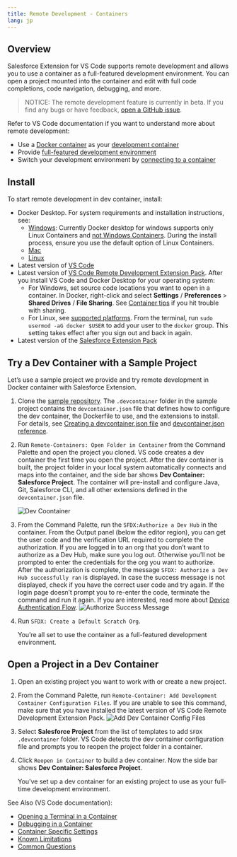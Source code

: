 ```yaml
---
title: Remote Development - Containers
lang: jp
---
```


## Overview

Salesforce Extension for VS Code supports remote development and allows you to use a container as a full-featured development environment. You can open a project mounted into the container and edit with full code completions, code navigation, debugging, and more.

> NOTICE: The remote development feature is currently in beta. If you find any bugs or have feedback, [open a GitHub issue](../bugs-and-feedback).

Refer to VS Code documentation if you want to understand more about remote development:

- Use a [Docker container](https://www.docker.com/) as your [development container](https://code.visualstudio.com/docs/remote/containers#_indepth-setting-up-a-folder-to-run-in-a-container)
- Provide [full-featured development environment](https://code.visualstudio.com/docs/remote/remote-overview)
- Switch your development environment by [connecting to a container](https://code.visualstudio.com/docs/remote/containers)

## Install

To start remote development in dev container, install:

- Docker Desktop. For system requirements and installation instructions, see:
  - [Windows](https://docs.docker.com/docker-for-windows/install/): Currently Docker desktop for windows supports only Linux Containers and [not Windows Containers](https://code.visualstudio.com/docs/remote/containers#_known-limitations). During the install process, ensure you use the default option of Linux Containers.
  - [Mac](https://docs.docker.com/docker-for-mac/install/)
  - [Linux](https://docs.docker.com/install/linux/docker-ce/centos/)
- Latest version of [VS Code](https://code.visualstudio.com/download)
- Latest version of [VS Code Remote Development Extension Pack](https://marketplace.visualstudio.com/items?itemName=ms-vscode-remote.vscode-remote-extensionpack).
  After you install VS Code and Docker Desktop for your operating system:
  - For Windows, set source code locations you want to open in a container. In Docker, right-click and select **Settings** / **Preferences** > **Shared Drives** / **File Sharing**. See [Container tips](https://code.visualstudio.com/docs/remote/troubleshooting#_container-tips) if you hit trouble with sharing.
  - For Linux, see [supported platforms](https://docs.docker.com/install/#supported-platforms). From the terminal, run `sudo usermod -aG docker $USER` to add your user to the `docker` group. This setting takes effect after you sign out and back in again.
- Latest version of the [Salesforce Extension Pack](https://marketplace.visualstudio.com/items?itemName=salesforce.salesforcedx-vscode)

## Try a Dev Container with a Sample Project

Let’s use a sample project we provide and try remote development in Docker container with Salesforce Extension.

1. Clone the [sample repository](https://github.com/forcedotcom/vscode-remote-try-sfdx). The `.devcontainer` folder in the sample project contains the `devcontainer.json` file that defines how to configure the dev container, the Dockerfile to use, and the extensions to install. For details, see [Creating a devcontainer.json file](https://code.visualstudio.com/docs/remote/containers#_creating-a-devcontainerjson-file) and [devcontainer.json reference](https://code.visualstudio.com/docs/remote/containers#_devcontainerjson-reference).
1. Run `Remote-Containers: Open Folder in Container` from the Command Palette and open the project you cloned. VS code creates a dev container the first time you open the project. After the dev container is built, the project folder in your local system automatically connects and maps into the container, and the side bar shows **Dev Container: Salesforce Project**. The container will pre-install and configure Java, Git, Salesforce CLI, and all other extensions defined in the `devcontainer.json` file.

   ![Dev Coontainer](./images/devcontainer.png)

1. From the Command Palette, run the `SFDX:Authorize a Dev Hub` in the container. From the Output panel (below the editor region), you can get the user code and the verification URL required to complete the authorization.
   If you are logged in to an org that you don’t want to authorize as a Dev Hub, make sure you log out. Otherwise you’ll not be prompted to enter the credentials for the org you want to authorize.
   After the authorization is complete, the message `SFDX: Authorize a Dev Hub successfully ran` is displayed. In case the success message is not displayed, check if you have the correct user code and try again. If the login page doesn’t prompt you to re-enter the code, terminate the command and run it again.
   If you are interested, read more about [Device Authentication Flow](https://help.salesforce.com/articleView?id=remoteaccess_oauth_device_flow.htm&type=5).
   ![Authorize Success Message](./images/authorize_message.png)
1. Run `SFDX: Create a Default Scratch Org`.

   You’re all set to use the container as a full-featured development environment.

## Open a Project in a Dev Container

1. Open an existing project you want to work with or create a new project.
1. From the Command Palette, run `Remote-Container: Add Development Container Configuration Files`.
   If you are unable to see this command, make sure that you have installed the latest version of VS Code Remote Development Extension Pack.
   ![Add Dev Container Config Files](./images/add_dev_container.png)
1. Select **Salesforce Project** from the list of templates to add `SFDX .devcontainer` folder. VS Code detects the dev container configuration file and prompts you to reopen the project folder in a container.
1. Click `Reopen in Container` to build a dev container. Now the side bar shows **Dev Container: Salesforce Project**.

   You’ve set up a dev container for an existing project to use as your full-time development environment.

See Also (VS Code documentation):

- [Opening a Terminal in a Container](https://code.visualstudio.com/docs/remote/containers#_opening-a-terminal)
- [Debugging in a Container](https://code.visualstudio.com/docs/remote/containers#_debugging-in-a-container)
- [Container Specific Settings](https://code.visualstudio.com/docs/remote/containers#_container-specific-settings)
- [Known Limitations](https://code.visualstudio.com/docs/remote/containers#_known-limitations)
- [Common Questions](https://code.visualstudio.com/docs/remote/containers#_common-questions)
